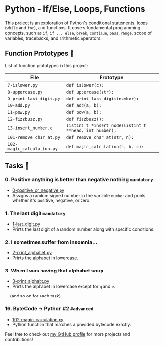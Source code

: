 # Python - If/Else, Loops, Functions

This project is an exploration of Python's conditional statements, loops (`while` and `for`), and functions. It covers fundamental programming concepts, such as `if`, `if ... else`, `break`, `continue`, `pass`, `range`, scope of variables, tracebacks, and arithmetic operators.

## Function Prototypes :floppy_disk:

List of function prototypes in this project:

| File                       | Prototype                                               |
| -------------------------- | ------------------------------------------------------- |
| `7-islower.py`             | `def islower(c):`                                       |
| `8-uppercase.py`           | `def uppercase(str):`                                   |
| `9-print_last_digit.py`    | `def print_last_digit(number):`                         |
| `10-add.py`                | `def add(a, b):`                                        |
| `11-pow.py`                | `def pow(a, b):`                                        |
| `12-fizzbuzz.py`           | `def fizzbuzz():`                                       |
| `13-insert_number.c`       | `listint_t *insert_node(listint_t **head, int number);` |
| `101-remove_char_at.py`    | `def remove_char_at(str, n):`                           |
| `102-magic_calculation.py` | `def magic_calculation(a, b, c):`                       |

## Tasks :page_with_curl:

### 0. Positive anything is better than negative nothing `mandatory`
- [0-positive_or_negative.py](./0-positive_or_negative.py)
- Assigns a random signed number to the variable `number` and prints whether it's positive, negative, or zero.

### 1. The last digit `mandatory`
- [1-last_digit.py](./1-last_digit.py)
- Prints the last digit of a random number along with specific conditions.

### 2. I sometimes suffer from insomnia...
- [2-print_alphabet.py](./2-print_alphabet.py)
- Prints the alphabet in lowercase.

### 3. When I was having that alphabet soup...
- [3-print_alphabt.py](./3-print_alphabt.py)
- Prints the alphabet in lowercase except for `q` and `e`.

... (and so on for each task)

### 16. ByteCode -> Python #2 `#advanced`
- [102-magic_calculation.py](./102-magic_calculation.py)
- Python function that matches a provided bytecode exactly.

Feel free to check out [my GitHub profile](https://github.com/BM-Ghost) for more projects and contributions!